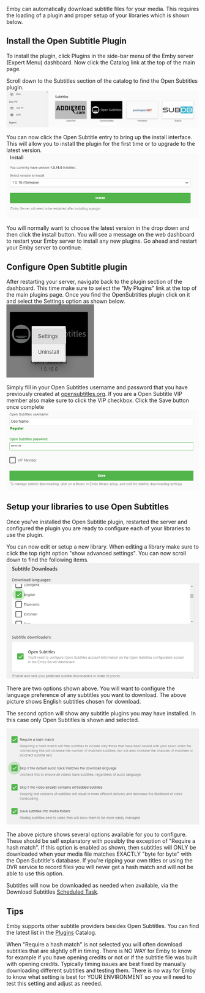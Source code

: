 Emby can automatically download subtitle files for your media.  This requires the loading of a plugin and proper setup of your libraries which is shown below.

## Install the Open Subtitle Plugin
To install the plugin, click Plugins in the side-bar menu of the Emby server (Expert Menu) dashboard. Now click the Catalog link at the top of the main page.

Scroll down to the Subtitles section of the catalog to find the Open Subtitles plugin.
![OpenSubtitles1.png](images/server/OpenSubtitles1.png)

You can now click the Open Subtitle entry to bring up the install interface. This will allow you to install the plugin for the first time or to upgrade to the latest version.
![OpenSubtitles2.png](images/server/OpenSubtitles2.png)

You will normally want to choose the latest version in the drop down and then click the install button.  You will see a message on the web dashboard to restart your Emby server to install any new plugins.  Go ahead and restart your Emby server to continue.

## Configure Open Subtitle plugin
After restarting your server, navigate back to the plugin section of the dashboard.  This time make sure to select the "My Plugins" link at the top of the main plugins page.  Once you find the OpenSubtitles plugin click on it and select the Settings option as shown below.
![OpenSubtitles3.png](images/server/OpenSubtitles3.png)

Simply fill in your Open Subtitles username and password that you have previously created at [opensubtitles.org](http://www.opensubtitles.org). If you are a Open Subtitle VIP member also make sure to click the VIP checkbox.  Click the Save button once complete
![OpenSubtitles4.png](images/server/OpenSubtitles4.png)

## Setup your libraries to use Open Subtitles
Once you've installed the Open Subtitle plugin, restarted the server and configured the plugin you are ready to configure each of your libraries to use the plugin.

You can now edit or setup a new library.  When editing a library make sure to click the top right option "show advanced settings".  You can now scroll down to find the following items.
![OpenSubtitles5.png](images/server/OpenSubtitles5.png)

There are two options shown above.  You will want to configure the language preference of any subtitles you want to download.  The above picture shows English subtitles chosen for download.

The second option will show any subtitle plugins you may have installed.  In this case only Open Subtitles is shown and selected.

![OpenSubtitles6.png](images/server/OpenSubtitles6.png)

The above picture shows several options available for you to configure. These should be self explanatory with possibly the exception of "Require a hash match". If this option is enabled as shown, then subtitles will ONLY be downloaded when your media file matches EXACTLY "byte for byte" with the Open Subtitle's database.  If you're ripping your own titles or using the DVR service to record files you will never get a hash match and will not be able to use this option.

Subtitles will now be downloaded as needed when available, via the Download Subtitles [Scheduled Task](Scheduled-tasks).

## Tips
Emby supports other subtitle providers besides Open Subtitles. You can find the latest list in the [Plugins](Plugins) Catalog.

When "Require a hash match" is not selected you will often download subtitles that are slightly off in timing.  There is NO WAY for Emby to know for example if you have opening credits or not or if the subtitle file was built with opening credits.  Typically timing issues are best fixed by manually downloading different subtitles and testing them.  There is no way for Emby to know what setting is best for YOUR ENVIRONMENT so you will need to test this setting and adjust as needed.
